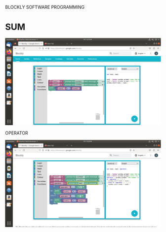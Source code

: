 BLOCKLY SOFTWARE PROGRAMMING

# SUM
![image](https://github.com/joyalpj573/internship/blob/main/img/sum.png)

OPERATOR 

![image](https://github.com/joyalpj573/internship/blob/main/img/operator.png)
